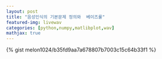 ```yaml
---                                                                                                
layout: post                                                                                        
title: "음성인식의 기본문제 정의와  베이즈룰"                
featured-img: livewav
categories: [python,numpy,matlibplot,wav]
mathjax: true
---           
```



{% gist melon1024/b35fd9aa7a678807b7003c15c64b33f1 %}
